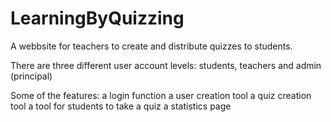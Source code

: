 # LearningByQuizzing

A webbsite for teachers to create and distribute quizzes to students.

There are three different user account levels: students, teachers and admin (principal)

Some of the features: 
a login function
a user creation tool
a quiz creation tool
a tool for students to take a quiz
a statistics page
